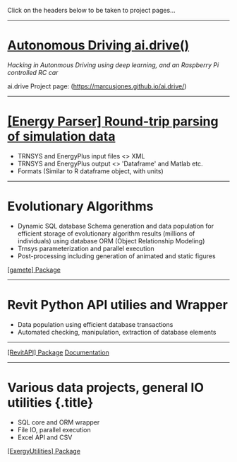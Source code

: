 Click on the headers below to be taken to project pages...

___

# [Autonomous Driving ai.drive()](https://marcusjones.github.io/ai.drive/)

_Hacking in Autonmous Driving using deep learning, and an Raspberry Pi controlled RC car_

ai.drive Project page: (https://marcusjones.github.io/ai.drive/)

___

# [[Energy Parser] Round-trip parsing of simulation data](https://github.com/MarcusJones/EnergyParser) 


-   TRNSYS and EnergyPlus input files \<\> XML
-   TRNSYS and EnergyPlus output \<\> 'Dataframe' and Matlab etc.
-   Formats (Similar to R dataframe object, with units)

___

# Evolutionary Algorithms

-   Dynamic SQL database Schema generation and data population for efficient storage of evolutionary algorithm results (millions of individuals) using database ORM (Object Relationship Modeling)
-   Trnsys parameterization and parallel execution
-   Post-processing including generation of animated and static figures


[[gamete] Package](https://github.com/MarcusJones/gamete) 

___

# Revit Python API utilies and Wrapper

-   Data population using efficient database transactions
-   Automated checking, manipulation, extraction of database elements

___

[[RevitAPI] Package](https://github.com/MarcusJones/RevitAPI) 
[Documentation](https://htmlpreview.github.io/?https://github.com/MarcusJones/ExergyUtilities/blob/master/RevitUtilities/_build/html/index.html)

___

# Various data projects, general IO utilities {.title}

-   SQL core and ORM wrapper
-   File IO, parallel execution
-   Excel API and CSV

[[ExergyUtilities]
Package](https://github.com/MarcusJones/ExergyUtilities) 

 